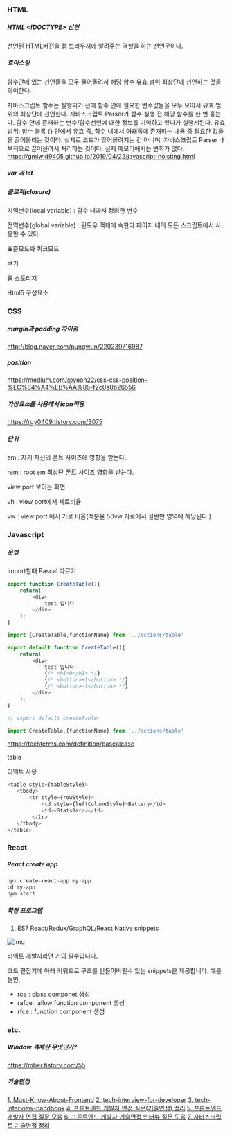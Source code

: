 ### HTML

##### HTML <!DOCTYPE> 선언

선언된 HTML버전을 웹 브라우저에 알려주는 역할을 하는 선언문이다.

##### 호이스팅

함수안에 있는 선언들을 모두 끌어올려서 해당 함수 유효 범위 최상단에 선언하는 것을 의미한다.

자바스크립트 함수는 실행되기 전에 함수 안에 필요한 변수값들을 모두 모아서 유효 범위의 최상단에 선언한다.
	자바스크립트 Parser가 함수 실행 전 해당 함수를 한 번 훑는다.
	함수 안에 존재하는 변수/함수선언에 대한 정보를 기억하고 있다가 실행시킨다.
	유효 범위: 함수 블록 {} 안에서 유효
즉, 함수 내에서 아래쪽에 존재하는 내용 중 필요한 값들을 끌어올리는 것이다.
	실제로 코드가 끌어올려지는 건 아니며, 자바스크립트 Parser 내부적으로 끌어올려서 처리하는 것이다.
	실제 메모리에서는 변화가 없다.	
https://gmlwjd9405.github.io/2019/04/22/javascript-hoisting.html



##### var 과 let



##### 클로져(closure)

지역변수(local variable) : 함수 내에서 정의한 변수

전역변수(global variable) : 윈도우  객체에 속한다.페이지 내의 모든 스크립트에서 사용할 수 있다.



표준모드롸 쿼크모드

쿠키

웹 스토리지

Html5 구성요소

### CSS



##### margin과 padding 차이점

http://blog.naver.com/pungwun/220239716987

##### position

https://medium.com/@yeon22/css-css-position-%EC%84%A4%EB%AA%85-f2c0a0b26556



##### 가상요소를 사용해서 icon적용

https://rgy0409.tistory.com/3075



##### 단위

em : 자기 자신의 폰트 사이즈에 영향을 받는다.

rem : root em 최상단 폰트 사이즈 영향을 받는다.



view port 보이는 화면

vh : view port에서 세로비율

vw : view port 에서 가로 비율(백분율 50vw 가로에서 절반만 영역에 해당된다.)





### Javascript

##### 문법



Import할때 Pascal 따르기 

```js
export function CreateTable(){
    return(
        <div>
            test 입니다
        </div>
    );
}
```

```js
import {CreateTable,functionName} from '../actions/table'
```



```js
export default function CreateTable(){
    return(
        <div>
            test 입니다
            {/* <h1>0</h1> */}
            {/* <button>+1</button> */}
            {/* <button>-1</button> */}
        </div>
    );
}

// export default createTable;
```

```js
import CreateTable,{functionName} from '../actions/table'
```

https://techterms.com/definition/pascalcase





table

리액트 <tbody> 사용 

```js
<table style={tableStyle}>
   <tbody>
       <tr style={rowStyle}>
           <td style={leftColumnStyle}>Battery</td>
           <td><StatsBar/></td>
        </tr>
   </tbody>
</table>
```





### React

##### React create app

```js
npx create-react-app my-app
cd my-app
npm start
```



##### 확장 프로그램

01. ES7 React/Redux/GraphQL/React Native snippets

![img](https://blog.kakaocdn.net/dn/boYNGX/btqz2DK6Oeg/ffdCzG6l5Lbl1clsbG8iB1/img.png)



리액트 개발자라면 거의 필수입니다.

코드 편집기에 아래 키워드로 구조를 만들어버릴수 있는 snippets을 제공합니다. 예를들면,

- rce : class componet 생성
- rafce : allow function component 생성
- rfce : function component 생성





### etc.

##### Window 객체란 무엇인가?

https://mber.tistory.com/55



##### 기술면접

[1. Must-Know-About-Frontend](https://github.com/baeharam/Must-Know-About-Frontend)
[2. tech-interview-for-developer](https://github.com/gyoogle/tech-interview-for-developer)
[3. tech-interview-handbook](https://github.com/yangshun/tech-interview-handbook)
[4. 프론트엔드 개발자 면접 질문(기술면접) 정리](https://sunnykim91.tistory.com/121)
[5. 프론트엔드 개발자 면접 질문 모음](https://mber.tistory.com/2)
[6. 프론트엔드 개발자 기술면접 인터뷰 질문 모음](https://realmojo.tistory.com/300)
[7. 자바스크립트 기술면접 정리](https://m.blog.naver.com/z1004man/222051088407)

